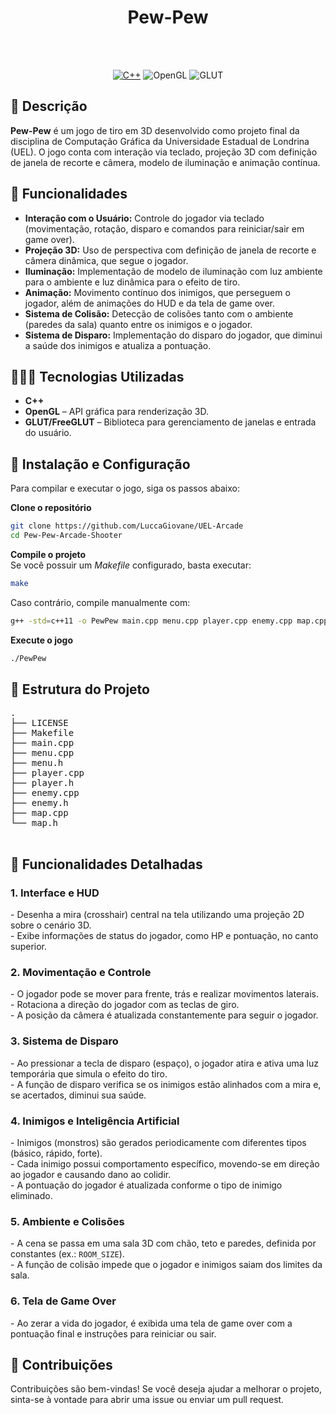 <div align="center">
  <h1><b>Pew-Pew</b></h1><br><br>
  
  <a href="LICENSE" target="_blank">![C++](https://img.shields.io/badge/C++-11%2B-blue.svg)</a>
  ![OpenGL](https://img.shields.io/badge/OpenGL-Utility-yellowgreen.svg)
  ![GLUT](https://img.shields.io/badge/GLUT-3.x-blueviolet)
  

</div>

<div>
  <h2>📖 Descrição</h2>
  <p>
    <b>Pew-Pew</b> é um jogo de tiro em 3D desenvolvido como projeto final da disciplina de Computação Gráfica da Universidade Estadual de Londrina (UEL). O jogo conta com interação via teclado, projeção 3D com definição de janela de recorte e câmera, modelo de iluminação e animação contínua.
  </p>
</div>

<div>
  <h2>🎯 Funcionalidades</h2>
  <ul>
    <li><b>Interação com o Usuário:</b> Controle do jogador via teclado (movimentação, rotação, disparo e comandos para reiniciar/sair em game over).</li>
    <li><b>Projeção 3D:</b> Uso de perspectiva com definição de janela de recorte e câmera dinâmica, que segue o jogador.</li>
    <li><b>Iluminação:</b> Implementação de modelo de iluminação com luz ambiente para o ambiente e luz dinâmica para o efeito de tiro.</li>
    <li><b>Animação:</b> Movimento contínuo dos inimigos, que perseguem o jogador, além de animações do HUD e da tela de game over.</li>
    <li><b>Sistema de Colisão:</b> Detecção de colisões tanto com o ambiente (paredes da sala) quanto entre os inimigos e o jogador.</li>
    <li><b>Sistema de Disparo:</b> Implementação do disparo do jogador, que diminui a saúde dos inimigos e atualiza a pontuação.</li>
  </ul>
</div>

<div>
  <h2>👨🏻‍💻 Tecnologias Utilizadas</h2>
  <ul>
    <li><b>C++</b></li>
    <li><b>OpenGL</b> – API gráfica para renderização 3D.</li>
    <li><b>GLUT/FreeGLUT</b> – Biblioteca para gerenciamento de janelas e entrada do usuário.</li>
  </ul>
</div>

<div>
  <h2>💾 Instalação e Configuração</h2>
  <p>
    Para compilar e executar o jogo, siga os passos abaixo:
  </p>
  
  <b>Clone o repositório</b>
  ```bash
  git clone https://github.com/LuccaGiovane/UEL-Arcade
  cd Pew-Pew-Arcade-Shooter
  ```
  <b>Compile o projeto</b><br>
  Se você possuir um <i>Makefile</i> configurado, basta executar:
  ```bash
  make
  ```
  Caso contrário, compile manualmente com:
  ```bash
  g++ -std=c++11 -o PewPew main.cpp menu.cpp player.cpp enemy.cpp map.cpp -lGL -lGLU -lglut
  ```

  <b>Execute o jogo</b>
  ```bash
  ./PewPew
  ```
    
</div>

<div>
  <h2>📁 Estrutura do Projeto</h2>
  <pre>
.
├── LICENSE
├── Makefile
├── main.cpp
├── menu.cpp
├── menu.h
├── player.cpp
├── player.h
├── enemy.cpp
├── enemy.h
├── map.cpp
└── map.h
  </pre>
</div>

<div>
  <h2>🔎 Funcionalidades Detalhadas</h2>
  <h3>1. Interface e HUD</h3>
  <p>
    - Desenha a mira (crosshair) central na tela utilizando uma projeção 2D sobre o cenário 3D.<br>
    - Exibe informações de status do jogador, como HP e pontuação, no canto superior.
  </p>
  
  <h3>2. Movimentação e Controle</h3>
  <p>
    - O jogador pode se mover para frente, trás e realizar movimentos laterais.<br>
    - Rotaciona a direção do jogador com as teclas de giro.<br>
    - A posição da câmera é atualizada constantemente para seguir o jogador.
  </p>
  
  <h3>3. Sistema de Disparo</h3>
  <p>
    - Ao pressionar a tecla de disparo (espaço), o jogador atira e ativa uma luz temporária que simula o efeito do tiro.<br>
    - A função de disparo verifica se os inimigos estão alinhados com a mira e, se acertados, diminui sua saúde.
  </p>
  
  <h3>4. Inimigos e Inteligência Artificial</h3>
  <p>
    - Inimigos (monstros) são gerados periodicamente com diferentes tipos (básico, rápido, forte).<br>
    - Cada inimigo possui comportamento específico, movendo-se em direção ao jogador e causando dano ao colidir.<br>
    - A pontuação do jogador é atualizada conforme o tipo de inimigo eliminado.
  </p>
  
  <h3>5. Ambiente e Colisões</h3>
  <p>
    - A cena se passa em uma sala 3D com chão, teto e paredes, definida por constantes (ex.: <code>ROOM_SIZE</code>).<br>
    - A função de colisão impede que o jogador e inimigos saiam dos limites da sala.
  </p>
  
  <h3>6. Tela de Game Over</h3>
  <p>
    - Ao zerar a vida do jogador, é exibida uma tela de game over com a pontuação final e instruções para reiniciar ou sair.
  </p>
</div>

<div>
  <h2>🤝 Contribuições</h2>
  <p>
    Contribuições são bem-vindas! Se você deseja ajudar a melhorar o projeto, sinta-se à vontade para abrir uma issue ou enviar um pull request.
  </p>
</div>

